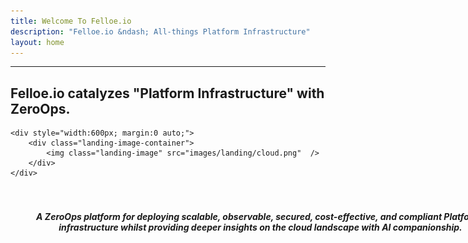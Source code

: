 ```yaml
---
title: Welcome To Felloe.io
description: "Felloe.io &ndash; All-things Platform Infrastructure"
layout: home
---
```


<hr />
<div class="landing">

<div class="row">
  <div class="col title">
    <h2>Felloe.io catalyzes "Platform Infrastructure" with ZeroOps.</h2>
  </div>
</div>

<div style="width:800px; margin:0 auto;">

    <div style="width:600px; margin:0 auto;">
        <div class="landing-image-container">
            <img class="landing-image" src="images/landing/cloud.png"  />
        </div>
    </div>
<h5 style="text-align: center;"><br><br>A <b><i>ZeroOps</i></b> platform for deploying scalable, observable, secured, cost-effective, and compliant <b><i>Platform-infrastructure</i></b> whilst providing deeper insights on the cloud landscape with AI companionship.</h5>


</div>
</div>
